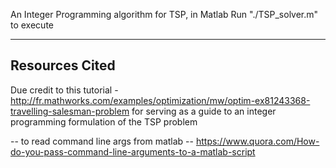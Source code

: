 An Integer Programming algorithm for TSP, in Matlab
Run "./TSP_solver.m" to execute

----------------
Resources Cited 
----------------
Due credit to this tutorial 
	- http://fr.mathworks.com/examples/optimization/mw/optim-ex81243368-travelling-salesman-problem
    for serving as a guide to an integer programming formulation of the TSP problem 

-- to read command line args from matlab --
https://www.quora.com/How-do-you-pass-command-line-arguments-to-a-matlab-script

